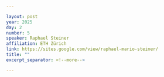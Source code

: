 ```yaml
---

layout: post
year: 2025
day: 2
number: 5
speaker: Raphael Steiner
affiliation: ETH Zürich
link: https://sites.google.com/view/raphael-mario-steiner/
title: ""
excerpt_separator: <!--more-->

---
```



<!--more-->
